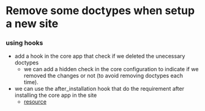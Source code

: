 # Remove some doctypes when setup a new site

### using hooks
- add a hook in the core app that check if we deleted the unecessary doctypes
  - we can add a hidden check in the core configuration to indicate if we removed the changes or not (to avoid removing doctypes each time).
- we can use the after_installation hook that do the requirement after installing the core app in the site
  - [resource](https://frappeframework.com/docs/v13/user/en/python-api/hooks#install-hooks)

